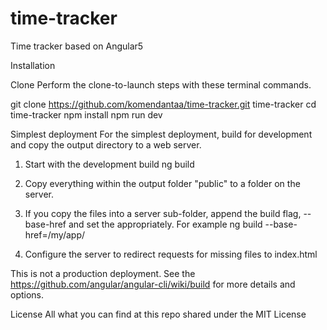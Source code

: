 # time-tracker
Time tracker based on Angular5

Installation

Clone
Perform the clone-to-launch steps with these terminal commands.

git clone https://github.com/komendantaa/time-tracker.git time-tracker
cd time-tracker
npm install
npm run dev


Simplest deployment
For the simplest deployment, build for development and copy the output directory to a web server.

1. Start with the development build
ng build

2. Copy everything within the output folder "public" to a folder on the server.
3. If you copy the files into a server sub-folder, append the build flag, --base-href and set the <base href> appropriately.
For example
ng build --base-href=/my/app/

4. Configure the server to redirect requests for missing files to index.html

This is not a production deployment.
See the https://github.com/angular/angular-cli/wiki/build for more details and options.

License
All what you can find at this repo shared under the MIT License